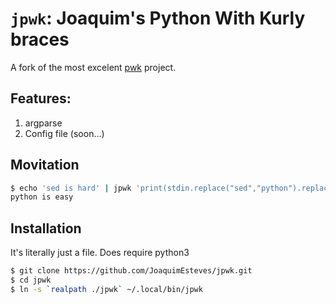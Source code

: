 # ``jpwk``: **J**oaquim's **P**ython **W**ith **K**urly braces

A fork of the most excelent [pwk](https://github.com/umlet/pwk) project.

## Features:

1. argparse
2. Config file (soon...)

## Movitation

```bash
$ echo 'sed is hard' | jpwk 'print(stdin.replace("sed","python").replace("hard", "easy"))'
python is easy
```
## Installation

It's literally just a file. Does require python3

```bash
$ git clone https://github.com/JoaquimEsteves/jpwk.git
$ cd jpwk
$ ln -s `realpath ./jpwk` ~/.local/bin/jpwk
```
